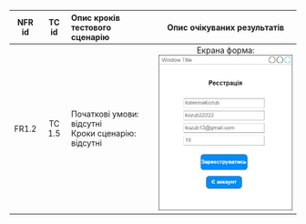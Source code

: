 |NFR id|TC id|Опис кроків тестового сценарію|Опис очікуваних результатів|
|:-----:|:-----:|:-----|:-----:|
|FR1.2|TC 1.5|Початкові умови: відсутні<br> Кроки сценарію: відсутні|Екрана форма:<br>![](./tc1.6.jpg)|
